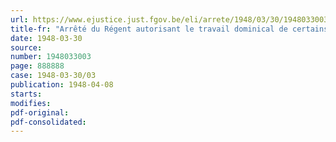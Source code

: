 ```yaml
---
url: https://www.ejustice.just.fgov.be/eli/arrete/1948/03/30/1948033003/justel
title-fr: "Arrêté du Régent autorisant le travail dominical de certains opérateurs-filmeurs"
date: 1948-03-30
source:
number: 1948033003
page: 888888
case: 1948-03-30/03
publication: 1948-04-08
starts:
modifies:
pdf-original:
pdf-consolidated:
---
```



